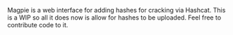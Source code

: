 Magpie is a web interface for adding hashes for cracking via Hashcat.
This is a WIP so all it does now is allow for hashes to be uploaded.
Feel free to contribute code to it.

